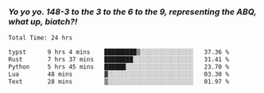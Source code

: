 ### ***Yo yo yo. 148-3 to the 3 to the 6 to the 9, representing the ABQ, what up, biatch?!***

<!--START_SECTION:waka-->

```txt
Total Time: 24 hrs

typst      9 hrs 4 mins    █████████▒░░░░░░░░░░░░░░░   37.36 %
Rust       7 hrs 37 mins   ████████░░░░░░░░░░░░░░░░░   31.41 %
Python     5 hrs 45 mins   ██████░░░░░░░░░░░░░░░░░░░   23.70 %
Lua        48 mins         ▓░░░░░░░░░░░░░░░░░░░░░░░░   03.30 %
Text       28 mins         ▒░░░░░░░░░░░░░░░░░░░░░░░░   01.97 %
```

<!--END_SECTION:waka-->

<!--
**AJMC2002/AJMC2002** is a ✨ _special_ ✨ repository because its `README.md` (this file) appears on your GitHub profile.

Here are some ideas to get you started:

- 🔭 I’m currently working on ...
- 🌱 I’m currently learning ...
- 👯 I’m looking to collaborate on ...
- 🤔 I’m looking for help with ...
- 💬 Ask me about ...
- 📫 How to reach me: ...
- 😄 Pronouns: ...
- ⚡ Fun fact: ...
-->
